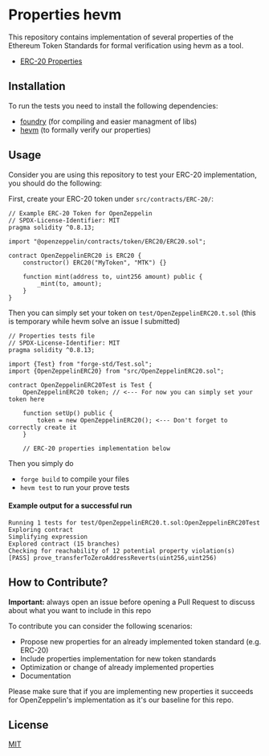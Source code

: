 # Properties hevm

This repository contains implementation of several properties of the Ethereum Token Standards for formal verification using hevm as a tool.
- [ERC-20 Properties](https://github.com/0xRalts/properties-hevm/blob/main/test/README.md)

## Installation

To run the tests you need to install the following dependencies:

- [foundry](https://github.com/foundry-rs/foundry#installation) (for compiling and easier managment of libs)
- [hevm](https://github.com/ethereum/hevm?tab=readme-ov-file#installation) (to formally verify our properties)

## Usage

Consider you are using this repository to test your ERC-20 implementation, you should do the following:

First, create your ERC-20 token under `src/contracts/ERC-20/`:
```Solidity
// Example ERC-20 Token for OpenZeppelin
// SPDX-License-Identifier: MIT 
pragma solidity ^0.8.13;

import "@openzeppelin/contracts/token/ERC20/ERC20.sol";

contract OpenZeppelinERC20 is ERC20 {
    constructor() ERC20("MyToken", "MTK") {}

    function mint(address to, uint256 amount) public {
        _mint(to, amount);
    }
}
```
Then you can simply set your token on `test/OpenZeppelinERC20.t.sol` (this is temporary while hevm solve an issue I submitted)

```Solidity
// Properties tests file
// SPDX-License-Identifier: MIT 
pragma solidity ^0.8.13;

import {Test} from "forge-std/Test.sol";
import {OpenZeppelinERC20} from "src/OpenZeppelinERC20.sol";

contract OpenZeppelinERC20Test is Test {
    OpenZeppelinERC20 token; // <--- For now you can simply set your token here

    function setUp() public {
        token = new OpenZeppelinERC20(); <--- Don't forget to correctly create it
    }

    // ERC-20 properties implementation below
```
Then you simply do
- `forge build` to compile your files
- `hevm test` to run your prove tests

#### Example output for a successful run
```
Running 1 tests for test/OpenZeppelinERC20.t.sol:OpenZeppelinERC20Test
Exploring contract
Simplifying expression
Explored contract (15 branches)
Checking for reachability of 12 potential property violation(s)
[PASS] prove_transferToZeroAddressReverts(uint256,uint256)
```

## How to Contribute?
**Important:** always open an issue before opening a Pull Request to discuss about what you want to include in this repo

To contribute you can consider the following scenarios:
- Propose new properties for an already implemented token standard (e.g. ERC-20)
- Include properties implementation for new  token standards
- Optimization or change of already implemented properties
- Documentation

Please make sure that if you are implementing new properties it succeeds for OpenZeppelin's implementation as it's our baseline for this repo.

## License

[MIT](https://github.com/0xRalts/properties-hevm/blob/main/LICENSE)
